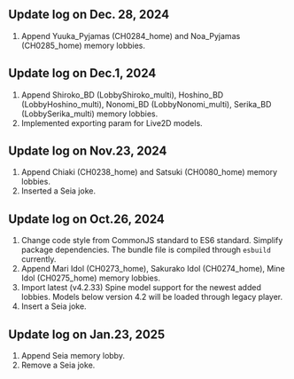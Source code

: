 ## Update log on Dec. 28, 2024

1. Append Yuuka_Pyjamas (CH0284_home) and Noa_Pyjamas (CH0285_home) memory lobbies.

## Update log on Dec.1, 2024

1. Append Shiroko_BD (LobbyShiroko_multi), Hoshino_BD (LobbyHoshino_multi), Nonomi_BD (LobbyNonomi_multi), Serika_BD (LobbySerika_multi) memory lobbies.
2. Implemented exporting param for Live2D models.

## Update log on Nov.23, 2024

1. Append Chiaki (CH0238_home) and Satsuki (CH0080_home) memory lobbies.
2. Inserted a Seia joke.

## Update log on Oct.26, 2024

1. Change code style from CommonJS standard to ES6 standard. Simplify package dependencies. The bundle file is compiled through `esbuild` currently.
2. Append Mari Idol (CH0273_home), Sakurako Idol (CH0274_home), Mine Idol (CH0275_home) memory lobbies.
3. Import latest (v4.2.33) Spine model support for the newest added lobbies. Models below version 4.2 will be loaded through legacy player.
4. Insert a Seia joke.

## Update log on Jan.23, 2025

1. Append Seia memory lobby.
2. Remove a Seia joke.
